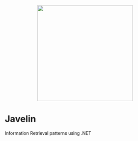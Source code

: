 <div style="text-align:center;">
<img src="https://github.com/wesdoyle/Javelin.NET/blob/master/Javelin.png" width="300px">
</div>

# Javelin
Information Retrieval patterns using .NET
